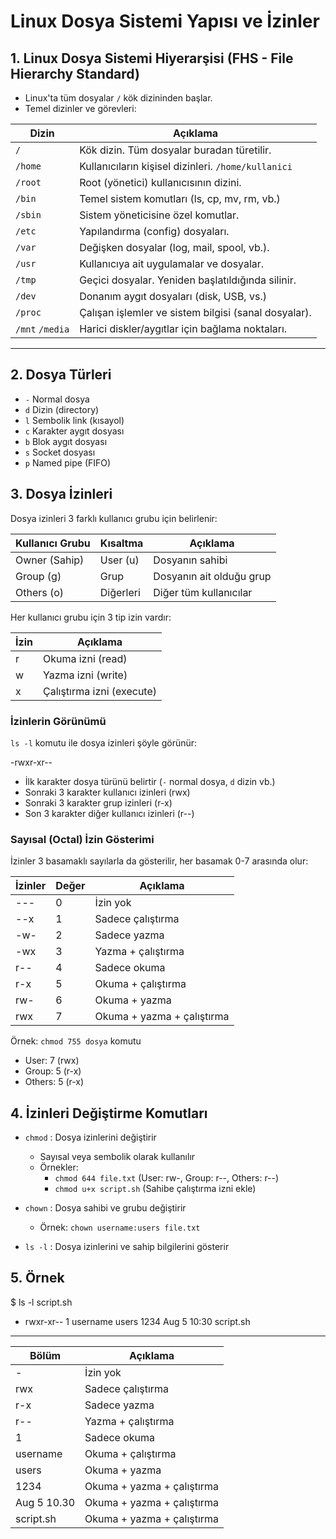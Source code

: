 # Linux Dosya Sistemi Yapısı ve İzinler

## 1. Linux Dosya Sistemi Hiyerarşisi (FHS - File Hierarchy Standard)

- Linux'ta tüm dosyalar `/` kök dizininden başlar.
- Temel dizinler ve görevleri:

| Dizin       | Açıklama                                              |
|-------------|--------------------------------------------------------|
| `/`         | Kök dizin. Tüm dosyalar buradan türetilir.            |
| `/home`     | Kullanıcıların kişisel dizinleri. `/home/kullanici`   |
| `/root`     | Root (yönetici) kullanıcısının dizini.                |
| `/bin`      | Temel sistem komutları (ls, cp, mv, rm, vb.)          |
| `/sbin`     | Sistem yöneticisine özel komutlar.                    |
| `/etc`      | Yapılandırma (config) dosyaları.                      |
| `/var`      | Değişken dosyalar (log, mail, spool, vb.).            |
| `/usr`      | Kullanıcıya ait uygulamalar ve dosyalar.              |
| `/tmp`      | Geçici dosyalar. Yeniden başlatıldığında silinir.     |
| `/dev`      | Donanım aygıt dosyaları (disk, USB, vs.)              |
| `/proc`     | Çalışan işlemler ve sistem bilgisi (sanal dosyalar).  |
| `/mnt` `/media` | Harici diskler/aygıtlar için bağlama noktaları.  |

---


## 2. Dosya Türleri

- `-` Normal dosya
- `d` Dizin (directory)
- `l` Sembolik link (kısayol)
- `c` Karakter aygıt dosyası
- `b` Blok aygıt dosyası
- `s` Socket dosyası
- `p` Named pipe (FIFO)

## 3. Dosya İzinleri

Dosya izinleri 3 farklı kullanıcı grubu için belirlenir:

| Kullanıcı Grubu | Kısaltma | Açıklama             |
|-----------------|----------|----------------------|
| Owner (Sahip)   | User (u) | Dosyanın sahibi      |
| Group (g)       | Grup     | Dosyanın ait olduğu grup |
| Others (o)      | Diğerleri| Diğer tüm kullanıcılar |

Her kullanıcı grubu için 3 tip izin vardır:

| İzin  | Açıklama           |
|-------|--------------------|
| r     | Okuma izni (read)  |
| w     | Yazma izni (write) |
| x     | Çalıştırma izni (execute) |

### İzinlerin Görünümü

`ls -l` komutu ile dosya izinleri şöyle görünür:

-rwxr-xr--

- İlk karakter dosya türünü belirtir (`-` normal dosya, `d` dizin vb.)
- Sonraki 3 karakter kullanıcı izinleri (rwx)
- Sonraki 3 karakter grup izinleri (r-x)
- Son 3 karakter diğer kullanıcı izinleri (r--)

### Sayısal (Octal) İzin Gösterimi

İzinler 3 basamaklı sayılarla da gösterilir, her basamak 0-7 arasında olur:

| İzinler | Değer | Açıklama                  |
|---------|-------|---------------------------|
| ---     | 0     | İzin yok                  |
| --x     | 1     | Sadece çalıştırma          |
| -w-     | 2     | Sadece yazma              |
| -wx     | 3     | Yazma + çalıştırma        |
| r--     | 4     | Sadece okuma              |
| r-x     | 5     | Okuma + çalıştırma        |
| rw-     | 6     | Okuma + yazma             |
| rwx     | 7     | Okuma + yazma + çalıştırma|

Örnek: `chmod 755 dosya` komutu

- User: 7 (rwx)
- Group: 5 (r-x)
- Others: 5 (r-x)

## 4. İzinleri Değiştirme Komutları

- `chmod` : Dosya izinlerini değiştirir
  - Sayısal veya sembolik olarak kullanılır
  - Örnekler:
    - `chmod 644 file.txt`  (User: rw-, Group: r--, Others: r--)
    - `chmod u+x script.sh` (Sahibe çalıştırma izni ekle)

- `chown` : Dosya sahibi ve grubu değiştirir
  - Örnek: `chown username:users file.txt`

- `ls -l` : Dosya izinlerini ve sahip bilgilerini gösterir

## 5. Örnek


$ ls -l script.sh
- rwxr-xr-- 1 username users 1234 Aug 5 10:30 script.sh 
---


| Bölüm | Açıklama                  |
|---------|---------------------------|
| -    |  İzin yok                  |
| rwx  | Sadece çalıştırma          |
|  r-x  | Sadece yazma              |
| r--   | Yazma + çalıştırma        |
|   1  | Sadece okuma              |
|  username   | Okuma + çalıştırma        |
| users    |Okuma + yazma             |
| 1234    |  Okuma + yazma + çalıştırma|
| Aug 5 10.30    |  Okuma + yazma + çalıştırma|
| script.sh   |  Okuma + yazma + çalıştırma|
